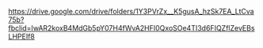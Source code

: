 https://drive.google.com/drive/folders/1Y3PVrZx__K5gusA_hzSk7EA_LtCva75b?fbclid=IwAR2koxB4MdGb5pY07H4fWvA2HFI0QxoSOe4TI3d6FIQZflZevEBsLHPEIf8
